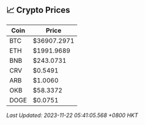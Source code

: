 ## 📈 Crypto Prices

| Coin | Price |
| ---- | ----- |
| BTC | $36907.2971 |
| ETH | $1991.9689 |
| BNB | $243.0731 |
| CRV | $0.5491 |
| ARB | $1.0060 |
| OKB | $58.3372 |
| DOGE | $0.0751 |

_Last Updated: 2023-11-22 05:41:05.568 +0800 HKT_